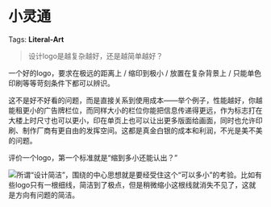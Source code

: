 # 小灵通

Tags: **Literal-Art**

> 设计logo是越复杂越好，还是越简单越好？



一个好的logo，要求在极远的距离上 / 缩印到极小 / 放置在复杂背景上 / 只能单色印刷等等苛刻条件下都可以辨识。

这不是好不好看的问题，而是直接关系到使用成本——举个例子，性能越好，你越能租更小的广告牌栏位，而同样大小的栏位你能把信息传递得更远，作为标志打在大楼上时尺寸也可以更小，印在单页上也可以让出更多版面给画面，同时也允许印刷、制作厂商有更自由的发挥空间。这都是真金白银的成本和利润，不光是美不美的问题。

评价一个logo，第一个标准就是“缩到多小还能认出？”

![](https://pica.zhimg.com/50/v2-fef3da708fe699b58771f128ddf4f745_720w.jpg?source=2c26e567)所谓“设计简洁”，围绕的中心思想就是要经受住这个“可以多小”的考验。比如有些logo只有一根细线，简洁到了极点，但是稍微缩小这根线就消失不见了，这就是方向有问题的简洁。



